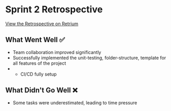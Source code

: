 # Sprint 2 Retrospective

[View the Retrospective on Retrium](https://app.retrium.com/team-room/33f1967c-4cd7-4106-86ac-e230a1d47210/history/5bc0e6b4-32b4-46b5-894e-517f29c8fd4e)

## What Went Well :white_check_mark:
- Team collaboration improved significantly
- Successfully implemented the unit-testing, folder-structure, template for all features of the project
- - CI/CD fully setup

## What Didn't Go Well :x:
- Some tasks were underestimated, leading to time pressure
